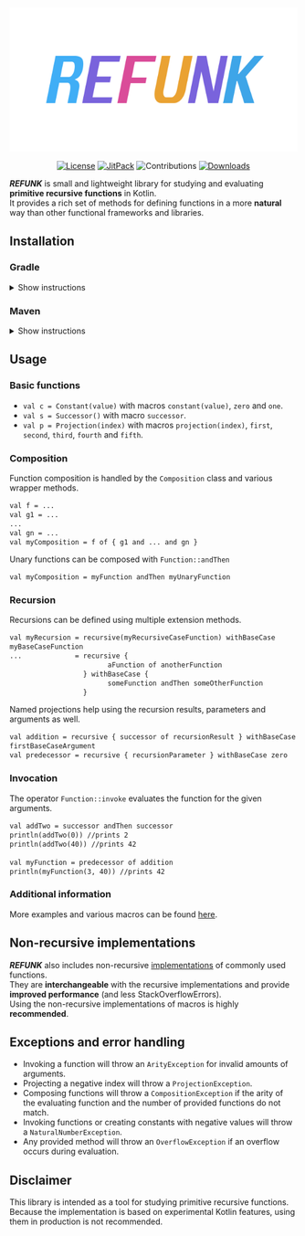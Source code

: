 <p align="center"><img alt="REFUNK" src="doc/logo_transparent.png"></p>

<p align="center">
    <a href="https://www.gnu.org/licenses/gpl-3.0.en.html"><img alt="License" src="https://img.shields.io/github/license/DerYeger/refunk?color=40aef6&style=for-the-badge"></a>
    <a href="https://jitpack.io/#eu.yeger/refunk"><img alt="JitPack" src="https://img.shields.io/jitpack/v/github/DerYeger/refunk?color=7963dc&style=for-the-badge"></a>
    <img alt="Contributions" src="https://img.shields.io/badge/contributions-welcome-da4c99?style=for-the-badge">
    <a href="https://codecov.io/gh/DerYeger/refunk"><img alt="Downloads" src="https://img.shields.io/codecov/c/github/deryeger/refunk?color=eaa232&style=for-the-badge"></a>
</p>

***REFUNK*** is small and lightweight library for studying and evaluating **primitive recursive functions** in Kotlin.\
It provides a rich set of methods for defining functions in a more **natural** way than other functional frameworks and libraries.

## Installation

### Gradle

<details>
<summary>Show instructions</summary>
<pre>
allprojects {
  repositories {
    ...
    maven { url 'https://jitpack.io' }
  }
}
</pre>
<pre>
dependencies {
  implementation 'eu.yeger:refunk:{version}'
}
</pre>
</details>


### Maven

<details>
<summary>Show instructions</summary>
<pre>
&lt;repositories&gt;
  &lt;repository&gt;
    &lt;id&gt;jitpack.io&lt;/id&gt;
    &lt;url&gt;https://jitpack.io&lt;/url&gt;
  &lt;/repository&gt;
&lt;/repositories&gt;
</pre>
<pre>
&lt;dependency&gt;
  &lt;groupId&gt;eu.yeger&lt;/groupId&gt;
    &lt;artifactId&gt;refunk&lt;/artifactId&gt;
  &lt;version&gt;{version}&lt;/version&gt;
&lt;/dependency&gt;
</pre>
</details>

## Usage

### Basic functions

- `val c = Constant(value)` with macros `constant(value)`, `zero` and `one`.
- `val s = Successor()` with macro `successor`.
- `val p = Projection(index)` with macros `projection(index)`, `first`, `second`, `third`, `fourth` and `fifth`.

### Composition

Function composition is handled by the `Composition` class and various wrapper methods.
```
val f = ... 
val g1 = ... 
...
val gn = ...
val myComposition = f of { g1 and ... and gn }
```
Unary functions can be composed with `Function::andThen`
```
val myComposition = myFunction andThen myUnaryFunction
```

### Recursion

Recursions can be defined using multiple extension methods.
```
val myRecursion = recursive(myRecursiveCaseFunction) withBaseCase myBaseCaseFunction                
...             = recursive { 
                        aFunction of anotherFunction 
                  } withBaseCase { 
                        someFunction andThen someOtherFunction 
                  }
```
Named projections help using the recursion results, parameters and arguments as well.
```          
val addition = recursive { successor of recursionResult } withBaseCase firstBaseCaseArgument
val predecessor = recursive { recursionParameter } withBaseCase zero
```

### Invocation

The operator `Function::invoke` evaluates the function for the given arguments.
```
val addTwo = successor andThen successor
println(addTwo(0)) //prints 2
println(addTwo(40)) //prints 42

val myFunction = predecessor of addition
println(myFunction(3, 40)) //prints 42
```

### Additional information

More examples and various macros can be found [here](src/main/kotlin/eu/yeger/refunk/recursive/RecursiveFunctions.kt).

## Non-recursive implementations

***REFUNK*** also includes non-recursive [implementations](src/main/kotlin/eu/yeger/refunk/non_recursive/NonRecursiveFunctions.kt) of commonly used functions.\
They are **interchangeable** with the recursive implementations and provide **improved performance** (and less StackOverflowErrors).\
Using the non-recursive implementations of macros is highly **recommended**.

## Exceptions and error handling

- Invoking a function will throw an `ArityException` for invalid amounts of arguments.
- Projecting a negative index will throw a `ProjectionException`.
- Composing functions will throw a `CompositionException` if the arity of the evaluating function and the number of provided functions do not match.
- Invoking functions or creating constants with negative values will throw a `NaturalNumberException`.
- Any provided method will throw an `OverflowException` if an overflow occurs during evaluation.

## Disclaimer

This library is intended as a tool for studying primitive recursive functions.\
Because the implementation is based on experimental Kotlin features, using them in production is not recommended.

